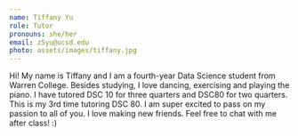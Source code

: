 ```yaml
---
name: Tiffany Yu
role: Tutor
pronouns: she/her
email: z5yu@ucsd.edu
photo: assets/images/tiffany.jpg
---
```

Hi! My name is Tiffany and I am a fourth-year Data Science student from Warren College. Besides studying, I love dancing, exercising and playing the piano. I have tutored DSC 10 for three quarters and DSC80 for two quarters. This is my 3rd time tutoring DSC 80. I am super excited to pass on my passion to all of you. I love making new friends. Feel free to chat with me after class! :)